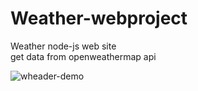 # Weather-webproject
Weather node-js web site <br/>
get data from openweathermap api

![wheader-demo](https://user-images.githubusercontent.com/74132048/235188920-a532ad4a-0886-466e-8574-8ef7517baefd.gif)
